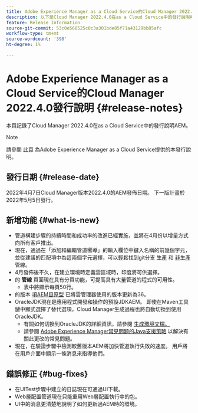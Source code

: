 ```yaml
---
title: Adobe Experience Manager as a Cloud Service的Cloud Manager 2022.4.0發行說明
description: 以下是Cloud Manager 2022.4.0在as a Cloud Service中的發行說明AEM。
feature: Release Information
source-git-commit: 53c0e566525c0c3a301bde85f71a43129bb85afc
workflow-type: tm+mt
source-wordcount: '398'
ht-degree: 1%

---
```



# Adobe Experience Manager as a Cloud Service的Cloud Manager 2022.4.0發行說明 {#release-notes}

本頁記錄了Cloud Manager 2022.4.0在as a Cloud Service中的發行說明AEM。

>[!NOTE]
>
>請參閱 [此頁](/help/release-notes/release-notes-cloud/release-notes-current.md) 為Adobe Experience Manager as a Cloud Service提供的本發行說明。

## 發行日期 {#release-date}

2022年4月7日Cloud Manager版本2022.4.0的AEM發佈日期。 下一版計畫於2022年5月5日發行。

## 新增功能 {#what-is-new}

* 管道構建步驟的持續時間和成功率的改進已經實施，並將在4月份以增量方式向所有客戶推出。
* 現在，通過在「添加和編輯管道嚮導」的輸入欄位中鍵入名稱的前幾個字元，並從建議的匹配項中為這兩個字元選擇，可以輕鬆找到git分支 [生產](/help/implementing/cloud-manager/configuring-pipelines/configuring-production-pipelines.md) 和 [非生產](/help/implementing/cloud-manager/configuring-pipelines/configuring-non-production-pipelines.md) 管線。
* 4月發佈後不久，在建立環境時定義雲區域時，印度將可供選擇。
* 的 **管線** 頁面現在具有分頁功能，可提高具有大量管道的程式的可用性。
   * 表中將顯示每頁50行。
* 的版本 [項AEM目原型](https://experienceleague.adobe.com/docs/experience-manager-core-components/using/developing/archetype/overview.html) 已將雲管理器使用的版本更新為36。
* OracleJDK現在是應用程式開發和操作的預設JDKAEM。 即使在Maven工具鏈中顯式選擇了替代選項，Cloud Manager生成過程也將自動切換到使用OracleJDK。
   * 有關如何切換到OracleJDK的詳細資訊，請參閱 [生成環境文檔。](/help/implementing/cloud-manager/getting-access-to-aem-in-cloud/build-environment-details.md#using-java-support)
   * 請參閱 [Adobe Experience Manager常見問題的Java支援策略](https://experienceleague.adobe.com/docs/experience-manager-65/assets/Java_Policy_for_Adobe_Experience_Manager.pdf) 以解決有關此更改的常見問題。
* 現在，在驗證步驟中檢測較舊版本AEM將加快管道執行失敗的速度。 用戶將在用戶介面中顯示一條消息來指導他們。

## 錯誤修正 {#bug-fixes}

* 在UITest步驟中建立的日誌現在可通過UI下載。
* Web層配置管道現在只能重用Web層配置執行中的包。
* UI中的消息更清楚地說明了如何更新過AEM時的環境。
